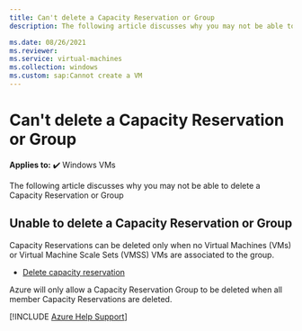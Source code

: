 ```yaml
---
title: Can't delete a Capacity Reservation or Group
description: The following article discusses why you may not be able to delete a Capacity Reservation or Group

ms.date: 08/26/2021
ms.reviewer: 
ms.service: virtual-machines
ms.collection: windows
ms.custom: sap:Cannot create a VM
---
```


# Can't delete a Capacity Reservation or Group

**Applies to:** :heavy_check_mark: Windows VMs

The following article discusses why you may not be able to delete a Capacity Reservation or Group

## Unable to delete a Capacity Reservation or Group

Capacity Reservations can be deleted only when no Virtual Machines (VMs) or Virtual Machine Scale Sets (VMSS) VMs are associated to the group.

- [Delete capacity reservation](/azure/virtual-machines/capacity-reservation-modify)

Azure will only allow a Capacity Reservation Group to be deleted when all member Capacity Reservations are deleted.

[!INCLUDE [Azure Help Support](../../../includes/azure-help-support.md)]
